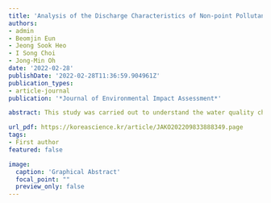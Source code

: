 ```yaml
---
title: 'Analysis of the Discharge Characteristics of Non-point Pollutants from the Interception Facilities according to Rainfall Conditions'
authors:
- admin
- Beomjin Eun
- Jeong Sook Heo
- I Song Choi
- Jong-Min Oh
date: '2022-02-28'
publishDate: '2022-02-28T11:36:59.904961Z'
publication_types:
- article-journal
publication: '*Journal of Environmental Impact Assessment*'

abstract: This study was carried out to understand the water quality characteristics of the initial stormwater runoff and the origin of soluble pollutants according to various rainfall conditions from a non-point source reducing facility. The water sample from this study was collected among 10 collection facilities in the G-drainage area. Specifically, five of the collection points including 1, 5, 8, 9, and 10 were reported with unknown water inflow even during non-rain conditions. The leakage characteristics of non-point pollutants from the collection facilities were then able to identify accordingly. The water quality characteristics of the stormwater runoff from the collection facilities were strongly affected by the amounts of rainfalls. The average concentrations of EC, BOD, TOC, and TN during non-rain were found to be higher than their concentrations during rain; on the other hand, the average concentrations of DO were found to be lower than its concentrations during rain. In addition, the distribution of organic components existing in the effluent of collection facilities were identified based on the dissolved organic matter analysis. In summary, the stormwater runoff was highly affected by pollutants flowing from the surrounding environment, and the amounts of hard-to-decompose humic substances were greatly increased in the collection facilities due to rain.

url_pdf: https://koreascience.kr/article/JAKO202209833888349.page
tags:
- First author
featured: false

image:
  caption: 'Graphical Abstract'
  focal_point: ""
  preview_only: false
---
```

